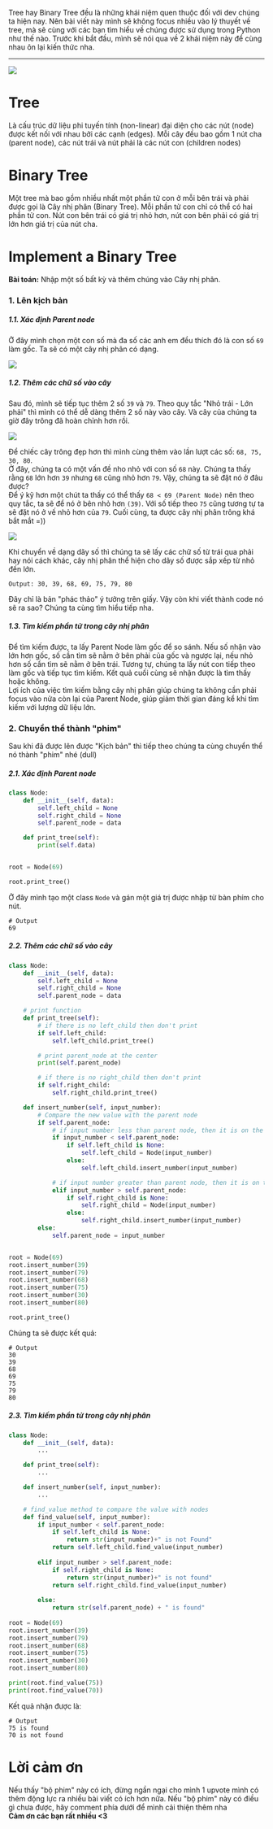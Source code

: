 Tree hay Binary Tree đều là những khái niệm quen thuộc đối với dev chúng ta hiện nay. Nên bài viết này mình sẽ không focus nhiều vào lý thuyết về tree, mà sẽ cùng với các bạn tìm hiểu về chúng được sử dụng trong Python như thế nào. Trước khi bắt đầu, mình sẽ nói qua về 2 khái niệm này để cùng nhau ôn lại kiến thức nha.

-----
![](https://images.viblo.asia/aba41fb6-96d0-42da-857f-c371564b077a.png)
# Tree 
Là cấu trúc dữ liệu phi tuyến tính (non-linear) đại diện cho các nút (node) được kết nối với nhau bởi các cạnh (edges). Mỗi cây đều bao gồm 1 nút cha (parent node), các nút trái và nút phải là các nút con (children nodes)
# Binary Tree
Một tree mà bao gồm nhiều nhất một phần tử con ở mỗi bên trái và phải được gọi là Cây nhị phân (Binary Tree). Mỗi phần tử con chỉ có thể có hai phần tử con. Nút con bên trái có giá trị nhỏ hơn, nút con bên phải có giá trị lớn hơn giá trị của nút cha.
# Implement a Binary Tree 
**Bài toán:** Nhập một số bất kỳ và thêm chúng vào Cây nhị phân.
### 1. Lên kịch bản
##### 1.1. Xác định Parent node 
Ở đây mình chọn một con số mà đa số các anh em đều thích đó là con số `69` làm gốc. Ta sẽ có một cây nhị phân có dạng.

![](https://images.viblo.asia/5a8a6b4e-217d-4825-9127-5bdadd5cfa8c.png)
##### 1.2. Thêm các chữ số vào cây 
Sau đó, mình sẽ tiếp tục thêm 2 số `39` và `79`. Theo quy tắc "Nhỏ trái - Lớn phải" thì mình có thể dễ dàng thêm 2 số này vào cây. Và cây của chúng ta giờ đây trông đã hoàn chỉnh hơn rồi.

![](https://images.viblo.asia/d9354f49-e5e9-45dc-9e0d-facc448c1eec.png)

Để chiếc cây trông đẹp hơn thì mình cùng thêm vào lần lượt các số: `68, 75, 30, 80`. <br>
Ở đây, chúng ta có một vấn đề nho nhỏ với con số `68` này. Chúng ta thấy rằng `68` lớn hơn `39` nhưng `68` cũng nhỏ hơn `79`. Vậy, chúng ta sẽ đặt nó ở đâu được?<br>
Để ý kỹ hơn một chút ta thấy có thể thấy `68 < 69 (Parent Node)` nên theo quy tắc, ta sẽ để nó ở bên nhỏ hơn `(39)`. Với số tiếp theo `75` cũng tương tự ta sẽ đặt nó ở vế nhỏ hơn của `79`. Cuối cùng, ta được cây nhị phân trông khá bắt mắt =))

![](https://images.viblo.asia/7aaebe01-376f-4190-b465-456f1907e963.png)

Khi chuyển về dạng dãy số thì chúng ta sẽ lấy các chữ số từ trái qua phải hay nói cách khác, cây nhị phân thể hiện cho dãy số được sắp xếp từ nhỏ đến lớn.
```python3
Output: 30, 39, 68, 69, 75, 79, 80
```
Đây chỉ là bản "phác thảo" ý tưởng trên giấy. Vậy còn khi viết thành code nó sẽ ra sao? Chúng ta cùng tìm hiểu tiếp nha.
##### 1.3. Tìm kiếm phần tử trong cây nhị phân
Để tìm kiếm được, ta lấy Parent Node làm gốc để so sánh. Nếu số nhận vào lớn hơn gốc, số cần tìm sẽ nằm ở bên phải của gốc và ngược lại, nếu nhỏ hơn số cần tìm sẽ nằm ở bên trái. Tương tự, chúng ta lấy nút con tiếp theo làm gốc và tiếp tục tìm kiếm. Kết quả cuối cùng sẽ nhận được là tìm thấy hoặc không.<br>
Lợi ích của việc tìm kiếm bằng cây nhị phân giúp chúng ta không cần phải focus vào nửa còn lại của Parent Node, giúp giảm thời gian đáng kể khi tìm kiếm với lượng dữ liệu lớn.
### 2. Chuyển thể thành "phim"
Sau khi đã được lên được "Kịch bản" thì tiếp theo chúng ta cùng chuyển thể nó thành "phim" nhé (dull)
##### 2.1. Xác định Parent node
```python
class Node:
    def __init__(self, data):
        self.left_child = None
        self.right_child = None
        self.parent_node = data

    def print_tree(self):
        print(self.data)


root = Node(69)

root.print_tree()
```
Ở đây mình tạo một class `Node` và gán một giá trị được nhập từ bàn phím cho nút.
```python3
# Output
69
```
##### 2.2. Thêm các chữ số vào cây
```python
class Node:
    def __init__(self, data):
        self.left_child = None
        self.right_child = None
        self.parent_node = data

    # print function
    def print_tree(self):
        # if there is no left_child then don't print
        if self.left_child:
            self.left_child.print_tree()

        # print parent_node at the center
        print(self.parent_node)

        # if there is no right_child then don't print
        if self.right_child:
            self.right_child.print_tree()

    def insert_number(self, input_number):
        # Compare the new value with the parent node
        if self.parent_node:
            # if input number less than parent node, then it is on the left
            if input_number < self.parent_node:
                if self.left_child is None:
                    self.left_child = Node(input_number)
                else:
                    self.left_child.insert_number(input_number)

            # if input number greater than parent node, then it is on the right
            elif input_number > self.parent_node:
                if self.right_child is None:
                    self.right_child = Node(input_number)
                else:
                    self.right_child.insert_number(input_number)
        else:
            self.parent_node = input_number


root = Node(69)
root.insert_number(39)
root.insert_number(79)
root.insert_number(68)
root.insert_number(75)
root.insert_number(30)
root.insert_number(80)

root.print_tree()
```
Chúng ta sẽ được kết quả:
```python3
# Output
30
39
68
69
75
79
80
```
##### 2.3. Tìm kiếm phần tử trong cây nhị phân
```python
class Node:
    def __init__(self, data):
        ...

    def print_tree(self):
        ...

    def insert_number(self, input_number):
        ...

    # find_value method to compare the value with nodes
    def find_value(self, input_number):
        if input_number < self.parent_node:
            if self.left_child is None:
                return str(input_number)+" is not Found"
            return self.left_child.find_value(input_number)
            
        elif input_number > self.parent_node:
            if self.right_child is None:
                return str(input_number)+" is not found"
            return self.right_child.find_value(input_number)
            
        else:
            return str(self.parent_node) + " is found"
            
root = Node(69)
root.insert_number(39)
root.insert_number(79)
root.insert_number(68)
root.insert_number(75)
root.insert_number(30)
root.insert_number(80)

print(root.find_value(75))
print(root.find_value(70))
```
Kết quả nhận được là:
```
# Output
75 is found
70 is not found
```


# Lời cảm ơn 
Nếu thấy "bộ phim" này có ích, đừng ngần ngại cho mình 1 upvote mình có thêm động lực ra nhiều bài viết có ích hơn nữa. Nếu "bộ phim" này có điều gì chưa được, hãy comment phía dưới để mình cải thiện thêm nha<br>
**Cảm ơn các bạn rất nhiều <3**